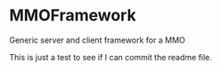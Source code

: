 MMOFramework
============

Generic server and client framework for a MMO

This is just a test to see if I can commit the readme file.